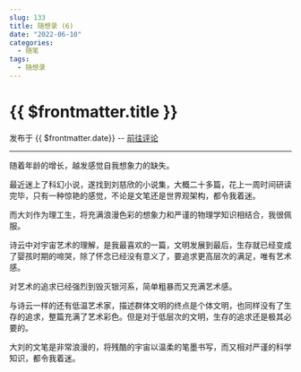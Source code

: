 ```yaml
---
slug: 133
title: 随想录 (6)
date: "2022-06-10"
categories: 
  - 随笔
tags: 
  - 随想录
---
```



# {{ $frontmatter.title }}

发布于 {{ $frontmatter.date}} -- [前往评论](https://zishu.me)

---

随着年龄的增长，越发感觉自我想象力的缺失。

最近迷上了科幻小说，遂找到刘慈欣的小说集，大概二十多篇，花上一周时间研读完毕，只有一种惊艳的感觉，不论是文笔还是世界观架构，都令我着迷。

而大刘作为理工生，将充满浪漫色彩的想象力和严谨的物理学知识相结合，我很佩服。

诗云中对宇宙艺术的理解，是我最喜欢的一篇，文明发展到最后，生存就已经变成了婴孩时期的啼哭，除了怀念已经没有意义了，要追求更高层次的满足，唯有艺术感。

对艺术的追求已经强烈到毁灭银河系，简单粗暴而又充满艺术感。

与诗云一样的还有低温艺术家，描述群体文明的终点是个体文明，也同样没有了生存的追求，整篇充满了艺术彩色。但是对于低层次的文明，生存的追求还是极其必要的。

大刘的文笔是非常浪漫的，将残酷的宇宙以温柔的笔墨书写，而又相对严谨的科学知识，都令我着迷。